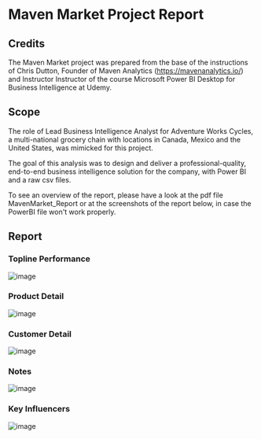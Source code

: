 # Maven Market Project Report

## Credits

The Maven Market project was prepared from the base of the instructions of Chris Dutton, Founder of Maven Analytics (https://mavenanalytics.io/) and Instructor Instructor of the course Microsoft Power BI Desktop for Business Intelligence at Udemy.

## Scope

The role of Lead Business Intelligence Analyst for Adventure Works Cycles, a multi-national grocery chain with locations in Canada, Mexico and the United States, was mimicked for this project.

The goal of this analysis was to design and deliver a professional-quality, end-to-end business intelligence solution for the company, with Power BI and a raw csv files.

To see an overview of the report, please have a look at the pdf file MavenMarket_Report or at the screenshots of the report below, in case the PowerBI file won't work properly.

## Report
### Topline Performance

![image](https://user-images.githubusercontent.com/26467328/228496486-1365bad3-1bfa-423f-8979-db17675d9579.png)

### Product Detail

![image](https://user-images.githubusercontent.com/26467328/228496566-6e15c672-9e2e-4d46-946a-0b5e7e1595db.png)

### Customer Detail

![image](https://user-images.githubusercontent.com/26467328/228496369-73accadc-652c-400d-b4ce-18ebdc95b1a9.png)

### Notes

![image](https://user-images.githubusercontent.com/26467328/228496666-5d7a5bcf-38b2-45e3-9e7f-1fc38669d599.png)

### Key Influencers

![image](https://user-images.githubusercontent.com/26467328/228496761-f30d42e4-c4ac-4a0e-adf1-9cf498c1c7bd.png)
